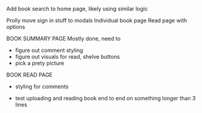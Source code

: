 Add book search to home page, likely using similar logic

Prolly move sign in stuff to modals
Individual book page
Read page with options

BOOK SUMMARY PAGE
Mostly done, need to

* figure out comment styling
* figure out visuals for read, shelve buttons
* pick a prety picture

BOOK READ PAGE

* styling for comments

- test uploading and reading book end to end on something longer than 3 lines
